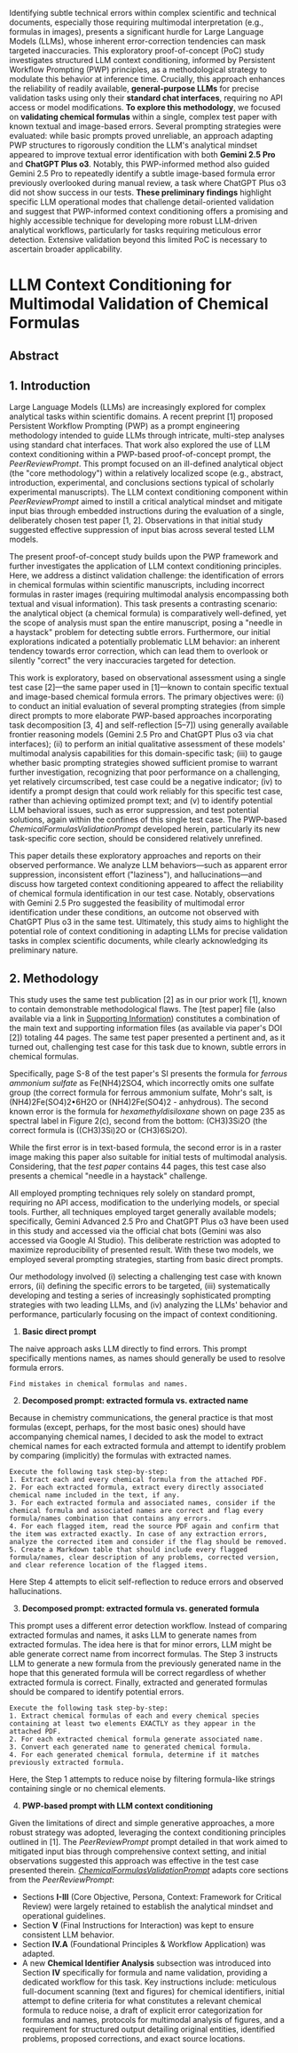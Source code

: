 Identifying subtle technical errors within complex scientific and technical documents, especially those requiring multimodal interpretation (e.g., formulas in images), presents a significant hurdle for Large Language Models (LLMs), whose inherent error-correction tendencies can mask targeted inaccuracies. This exploratory proof-of-concept (PoC) study investigates structured LLM context conditioning, informed by Persistent Workflow Prompting (PWP) principles, as a methodological strategy to modulate this behavior at inference time. Crucially, this approach enhances the reliability of readily available, **general-purpose LLMs** for precise validation tasks using only their **standard chat interfaces**, requiring no API access or model modifications. **To explore this methodology**, we focused on **validating chemical formulas** within a single, complex test paper with known textual and image-based errors. Several prompting strategies were evaluated: while basic prompts proved unreliable, an approach adapting PWP structures to rigorously condition the LLM's analytical mindset appeared to improve textual error identification with both **Gemini 2.5 Pro** and **ChatGPT Plus o3**. Notably, this PWP-informed method also guided Gemini 2.5 Pro to repeatedly identify a subtle image-based formula error previously overlooked during manual review, a task where ChatGPT Plus o3 did not show success in our tests. **These preliminary findings** highlight specific LLM operational modes that challenge detail-oriented validation and suggest that PWP-informed context conditioning offers a promising and highly accessible technique for developing more robust LLM-driven analytical workflows, particularly for tasks requiring meticulous error detection. Extensive validation beyond this limited PoC is necessary to ascertain broader applicability.
# **LLM Context Conditioning for Multimodal Validation of Chemical Formulas**

## **Abstract**

## 1. **Introduction**

Large Language Models (LLMs) are increasingly explored for complex analytical tasks within scientific domains. A recent preprint [1] proposed Persistent Workflow Prompting (PWP) as a prompt engineering methodology intended to guide LLMs through intricate, multi-step analyses using standard chat interfaces. That work also explored the use of LLM context conditioning within a PWP-based proof-of-concept prompt, the _PeerReviewPrompt_. This prompt focused on an ill-defined analytical object (the "core methodology") within a relatively localized scope (e.g., abstract, introduction, experimental, and conclusions sections typical of scholarly experimental manuscripts). The LLM context conditioning component within _PeerReviewPrompt_ aimed to instill a critical analytical mindset and mitigate input bias through embedded instructions during the evaluation of a single, deliberately chosen test paper [1, 2]. Observations in that initial study suggested effective suppression of input bias across several tested LLM models.

The present proof-of-concept study builds upon the PWP framework and further investigates the application of LLM context conditioning principles. Here, we address a distinct validation challenge: the identification of errors in chemical formulas within scientific manuscripts, including incorrect formulas in raster images (requiring multimodal analysis encompassing both textual and visual information). This task presents a contrasting scenario: the analytical object (a chemical formula) is comparatively well-defined, yet the scope of analysis must span the entire manuscript, posing a "needle in a haystack" problem for detecting subtle errors. Furthermore, our initial explorations indicated a potentially problematic LLM behavior: an inherent tendency towards error correction, which can lead them to overlook or silently "correct" the very inaccuracies targeted for detection.

This work is exploratory, based on observational assessment using a single test case [2]—the same paper used in [1]—known to contain specific textual and image-based chemical formula errors. The primary objectives were: (i) to conduct an initial evaluation of several prompting strategies (from simple direct prompts to more elaborate PWP-based approaches incorporating task decomposition [3, 4] and self-reflection [5–7]) using generally available frontier reasoning models (Gemini 2.5 Pro and ChatGPT Plus o3 via chat interfaces); (ii) to perform an initial qualitative assessment of these models' multimodal analysis capabilities for this domain-specific task; (iii) to gauge whether basic prompting strategies showed sufficient promise to warrant further investigation, recognizing that poor performance on a challenging, yet relatively circumscribed, test case could be a negative indicator; (iv) to identify a prompt design that could work reliably for this specific test case, rather than achieving optimized prompt text; and (v) to identify potential LLM behavioral issues, such as error suppression, and test potential solutions, again within the confines of this single test case. The PWP-based _ChemicalFormulasValidationPrompt_ developed herein, particularly its new task-specific core section, should be considered relatively unrefined.

This paper details these exploratory approaches and reports on their observed performance. We analyze LLM behaviors—such as apparent error suppression, inconsistent effort ("laziness"), and hallucinations—and discuss how targeted context conditioning appeared to affect the reliability of chemical formula identification in our test case. Notably, observations with Gemini 2.5 Pro suggested the feasibility of multimodal error identification under these conditions, an outcome not observed with ChatGPT Plus o3 in the same test. Ultimately, this study aims to highlight the potential role of context conditioning in adapting LLMs for precise validation tasks in complex scientific documents, while clearly acknowledging its preliminary nature.
## 2. **Methodology**

This study uses the same test publication [2] as in our prior work [1], known to contain demonstrable methodological flaws. The [test paper] file (also available via a link in [Supporting Information](#bookmark=id.ppi0ys93i7h)) constitutes a combination of the main text and supporting information files (as available via paper's DOI [2]) totaling 44 pages. The same test paper presented a pertinent and, as it turned out, challenging test case for this task due to known, subtle errors in chemical formulas.

Specifically, page S-8 of the test paper's SI presents the formula for *ferrous ammonium sulfate* as Fe(NH4)2SO4, which incorrectly omits one sulfate group (the correct formula for ferrous ammonium sulfate, Mohr's salt, is (NH4)2Fe(SO4)2•6H2O or (NH4)2Fe(SO4)2 - anhydrous). The second known error is the formula for *hexamethyldisiloxane* shown on page 235 as spectral label in Figure 2(c), second from the bottom: (CH3)3Si2O (the correct formula is ((CH3)3Si)2O or (CH3)6Si2O).

While the first error is in text-based formula, the second error is in a raster image making this paper also suitable for initial tests of multimodal analysis. Considering, that the *test paper* contains 44 pages, this test case also presents a chemical "needle in a haystack" challenge.

All employed prompting techniques rely solely on standard prompt, requiring no API access, modification to the underlying models, or special tools. Further, all techniques employed target generally available models; specifically, Gemini Advanced 2.5 Pro and ChatGPT Plus o3 have been used in this study and accessed via the official chat bots (Gemini was also accessed via Google AI Studio). This deliberate restriction was adopted to maximize reproducibility of presented result. With these two models, we employed several prompting strategies, starting from basic direct prompts.

Our methodology involved (i) selecting a challenging test case with known errors, (ii) defining the specific errors to be targeted, (iii) systematically developing and testing a series of increasingly sophisticated prompting strategies with two leading LLMs, and (iv) analyzing the LLMs' behavior and performance, particularly focusing on the impact of context conditioning.

1. **Basic direct prompt**

The naive approach asks LLM directly to find errors. This prompt specifically mentions names, as names should generally be used to resolve formula errors.

`Find mistakes in chemical formulas and names.`

2. **Decomposed prompt: extracted formula vs. extracted name**

Because in chemistry communications, the general practice is that most formulas (except, perhaps, for the most basic ones) should have accompanying chemical names, I decided to ask the model to extract chemical names for each extracted formula and attempt to identify problem by comparing (implicitly) the formulas with extracted names.

```
Execute the following task step-by-step:  
1. Extract each and every chemical formula from the attached PDF.  
2. For each extracted formula, extract every directly associated chemical name included in the text, if any.  
3. For each extracted formula and associated names, consider if the chemical formula and associated names are correct and flag every formula/names combination that contains any errors.  
4. For each flagged item, read the source PDF again and confirm that the item was extracted exactly. In case of any extraction errors, analyze the corrected item and consider if the flag should be removed.  
5. Create a Markdown table that should include every flagged formula/names, clear description of any problems, corrected version, and clear reference location of the flagged items.
```

Here Step 4 attempts to elicit self-reflection to reduce errors and observed hallucinations.

3. **Decomposed prompt: extracted formula vs. generated formula**

This prompt uses a different error detection workflow. Instead of comparing extracted formulas and names, it asks LLM to generate names from extracted formulas. The idea here is that for minor errors, LLM might be able generate correct name from incorrect formulas. The Step 3 instructs LLM to generate a new formula from the previously generated name in the hope that this generated formula will be correct regardless of whether extracted formula is correct. Finally, extracted and generated formulas should be compared to identify potential errors.

```
Execute the following task step-by-step:  
1. Extract chemical formulas of each and every chemical species containing at least two elements EXACTLY as they appear in the attached PDF.  
2. For each extracted chemical formula generate associated name.  
3. Convert each generated name to generated chemical formula.  
4. For each generated chemical formula, determine if it matches previously extracted formula.
```

Here, the Step 1 attempts to reduce noise by filtering formula-like strings containing single or no chemical elements.

4. **PWP-based prompt with LLM context conditioning**

Given the limitations of direct and simple generative approaches, a more robust strategy was adopted, leveraging the context conditioning principles outlined in \[1\]. The *PeerReviewPrompt* prompt detailed in that work aimed to mitigated input bias through comprehensive context setting, and initial observations suggested this approach was effective in the test case presented therein. [*ChemicalFormulasValidationPrompt*](#bookmark=id.tq5dg6ujmkjr) adapts core sections from the *PeerReviewPrompt*:

* Sections **I-III** (Core Objective, Persona, Context: Framework for Critical Review) were largely retained to establish the analytical mindset and operational guidelines.  
* Section **V** (Final Instructions for Interaction) was kept to ensure consistent LLM behavior.  
* Section **IV.A** (Foundational Principles & Workflow Application) was adapted.  
* A new **Chemical Identifier Analysis** subsection was introduced into Section **IV** specifically for formula and name validation, providing a dedicated workflow for this task. Key instructions include: meticulous full-document scanning (text and figures) for chemical identifiers, initial attempt to define criteria for what constitutes a relevant chemical formula to reduce noise, a draft of explicit error categorization for formulas and names, protocols for multimodal analysis of figures, and a requirement for structured output detailing original entities, identified problems, proposed corrections, and exact source locations.